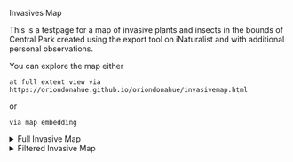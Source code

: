 Invasives Map

This is a testpage for a map of invasive plants and insects in the bounds of Central Park created using the export tool on iNaturalist and with additional personal observations.



You can explore the map either

    at full extent view via https://oriondonahue.github.io/oriondonahue/invasivemap.html

or

    via map embedding

<details>
<summary>Full Invasive Map</summary>
<br>
<iframe src="InvasiveMap1.html" height="700" width="700"></iframe> 
</details>

<details>
<summary>Filtered Invasive Map</summary>
<br>
<iframe src="InvasiveMap2.html" height="700" width="700"></iframe> 
</details>

